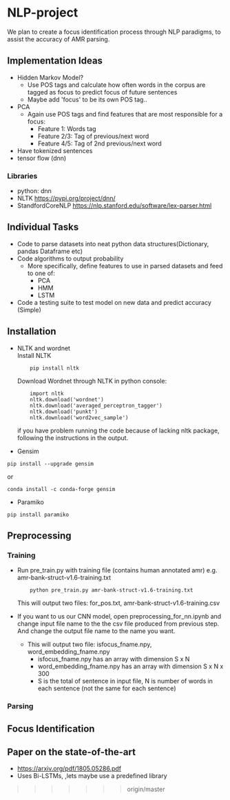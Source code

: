 # NLP-project

We plan to create a focus identification process through NLP paradigms, to assist the accuracy of AMR parsing.

## Implementation Ideas

* Hidden Markov Model?
  * Use POS tags and calculate how often words in the corpus are tagged as focus to predict focus of future sentences
  * Maybe add 'focus' to be its own POS tag..
* PCA
  * Again use POS tags and find features that are most responsible for a focus: 
    * Feature 1: Words tag
	* Feature 2/3: Tag of previous/next word
    * Feature 4/5: Tag of 2nd previous/next word
* Have tokenized sentences
* tensor flow (dnn)
### Libraries
* python: dnn
* NLTK
https://pypi.org/project/dnn/
* StandfordCoreNLP
https://nlp.stanford.edu/software/lex-parser.html


## Individual Tasks
* Code to parse datasets into neat python data structures(Dictionary, pandas Dataframe etc)
* Code algorithms to output probability
  * More specifically, define features to use in parsed datasets and feed to one of:
    * PCA
	* HMM
	* LSTM
* Code a testing suite to test model on new data and predict accuracy (Simple)

## Installation
* NLTK and wordnet  
Install NLTK
	```
    	pip install nltk
	```  
	Download Wordnet through NLTK in python console:
	```
	    import nltk
	    nltk.download('wordnet')
	    nltk.download('averaged_perceptron_tagger')
	    nltk.download('punkt')
	    nltk.download('word2vec_sample')
	```
	if you have problem running the code because of lacking nltk package, following the instructions in the output.

* Gensim
```
pip install --upgrade gensim
```
or
```
conda install -c conda-forge gensim
```
* Paramiko
```
pip install paramiko
```

## Preprocessing 
### Training
* Run pre_train.py with training file (contains human annotated amr) e.g. amr-bank-struct-v1.6-training.txt
	```
	    python pre_train.py amr-bank-struct-v1.6-training.txt
	```	
	This will output two files: for_pos.txt, amr-bank-struct-v1.6-training.csv

* If you want to us our CNN model, open preprocessing_for_nn.ipynb and change input file name to the the csv file produced from previous step. And change the output file name to the name you want.  
	* This will output two file: isfocus_fname.npy, word_embedding_fname.npy  
		* isfocus_fname.npy has an array with dimension S x N  
		* word_embedding_fname.npy has an array with dimension S x N x 300  
		* S is the total of sentence in input file, N is number of words in each sentence (not the same for each sentence)

### Parsing



## Focus Identification

## Paper on the state-of-the-art
* https://arxiv.org/pdf/1805.05286.pdf
* Uses Bi-LSTMs, ,lets maybe use a predefined library
>>>>>>> origin/master
